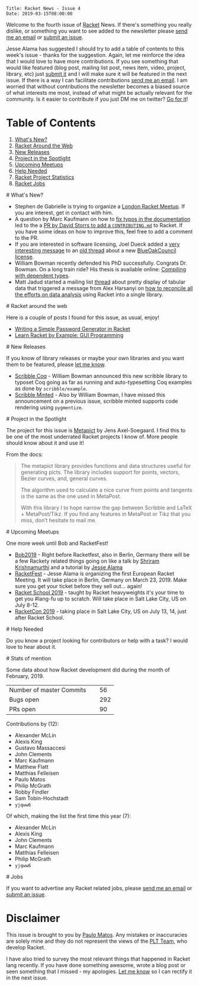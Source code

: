     Title: Racket News - Issue 4
    Date: 2019-03-15T08:00:00

Welcome to the fourth issue of [Racket](https://www.racket-lang.org) News. If there's something you really dislike, or something you want to see added to the newsletter please [send me an email](mailto:pmatos@linki.tools) or [submit an issue](https://github.com/racket-news/racket-news.github.io-src/issues).

Jesse Alama has suggested I should try to add a table of contents to this week's issue - thanks for the suggestion. Again, let me reinforce the idea that I would love to have more contributions. If you see something that would like featured (blog post, mailing list post, news item, video,  project, library, etc) just [submit it](https://github.com/racket-news/racket-news.github.io-src/issues) and I will make sure it will be featured in the next issue. If there is a way I can facilitate contributions [send me an email](mailto:pmatos@linki.tools). I am worried that without contributions the newsletter becomes a biased source of what interests me most, instead of what might be actually relevant for the community. Is it easier to contribute if you just DM me on twitter? [Go for it](https://twitter.com/messages/compose?recipient_id=pocmatos&text=RacketNews)!

# Table of Contents

1. [What's New?](#whatsnew)
2. [Racket Around the Web](#aroundtheweb)
3. [New Releases](#newreleases)
4. [Project in the Spotlight](#spotlight)
5. [Upcoming Meetups](#meetups)
6. [Help Needed](#helpneeded)
7. [Racket Project Statistics](#stats)
8. [Racket Jobs](#jobs)

<div id='whatsnew'/>
# What's New?

* Stephen de Gabrielle is trying to organize a [London Racket Meetup](https://groups.google.com/d/msg/racket-users/88RrCxns2J8/iBWCE_w6BwAJ). If you are interest, get in contact with him.
* A question by Marc Kaufmann on how to [fix typos in the documentation](https://groups.google.com/d/msg/racket-users/J8ylMGGGr-8/lpscIJswAQAJ) led to the a [PR by David Storrs to add a `CONTRIBUTING.md`](https://github.com/racket/racket/pull/2523) to Racket. If you have some ideas on how to improve this, feel free to add a comment to the PR.
* If you are interested in software licensing, Joel Dueck added a [very interesting message](https://groups.google.com/d/msg/racket-users/7tdOCIuV3q8/iJD63AJZCQAJ) to an [old thread](https://groups.google.com/d/msg/racket-users/7tdOCIuV3q8/bsRucIUeFwAJ) about a new [BlueOakCouncil license](https://blueoakcouncil.org/license/1.0.0).
* William Bowman recently defended his PhD successfully. Congrats Dr. Bowman. On a long train ride? His thesis is available online: [Compiling with dependent types](https://williamjbowman.com/resources/wjb-dissertation.pdf).
* Matt Jadud started a mailing list [thread](https://groups.google.com/d/msg/racket-users/7MCIp7RmTh8/IIJLsC9ADAAJ) about pretty display of tabular data that triggered a message from Alex Harsanyi on [how to reconcile all the efforts on data analysis](https://groups.google.com/d/msg/racket-users/7MCIp7RmTh8/2_tfrDgSAwAJ) using Racket into a single library.

<div id='aroundtheweb'/>
# Racket around the web

Here is a couple of posts I found for this issue, as usual, enjoy!

* [Writing a Simple Password Generator in Racket](https://alex-hhh.github.io/2019/03/password-generator.html)
* [Learn Racket by Example: GUI Programming](https://dev.to/goober99/learn-racket-by-example-gui-programming-3epm)

<div id='newreleases'/>
# New Releases

If you know of library releases or maybe your own libraries and you want them to be featured, please [let me know](mailto:pmatos@linki.tools).

* [Scribble Coq](https://github.com/wilbowma/scribble-coq) - William Bowman announced this new scribble library to typoset Coq going as far as running and auto-typesetting Coq examples as done by `scribble/example`.
* [Scribble Minted](https://github.com/wilbowma/scribble-minted) - Also by William Bowman, I have missed this announcement on a previous issue, scribble minted supports code rendering using `pygmentize`.

<div id='spotlight'/>
# Project in the Spotlight

The project for this issue is [Metapict](https://github.com/soegaard/metapict/) by Jens Axel-Soegaard. I find this to be one of the most underrated Racket projects I know of. More people should know about it and use it!

From the docs:

>The metapict library provides functions and data structures useful for generating picts. The library includes support for points, vectors, Bezier curves, and, general curves.
>
>The algorithm used to calculate a nice curve from points and tangents is the same as the one used in MetaPost.
>
>With this library I to hope narrow the gap between Scribble and LaTeX + MetaPost/Tikz. If you find any features in MetaPost or Tikz that you miss, don’t hesitate to mail me.

<div id='meetups'/>
# Upcoming Meetups

One more week until Bob and RacketFest!

* [Bob2019](http://bobkonf.de/2019/) - Right before Racketfest, also in Berlin, Germany there will be a few Rackety related things going on like a talk by [Shriram Krishnamurthi](https://bobkonf.de/2019/krishnamurthi.html) and a tutorial by [Jesse Alama](https://bobkonf.de/2019/alama.html)
* [RacketFest](https://racketfest.com/) - Jesse Alama is organizing the first European Racket Meeting. It will take place in Berlin, Germany on March 23, 2019. Make sure you get your ticket before they sell out... again!
* [Racket School 2019](https://school.racket-lang.org/) - taught by Racket heavyweights it's your time to get you #lang-fu up to scratch. Will take place in Salt Lake City, US on July 8-12.
* [RacketCon 2019](https://con.racket-lang.org/) - taking place in Salt Lake City, US on July 13, 14, just after Racket School.

<div id='helpneeded'/>
# Help Needed

Do you know a project looking for contributors or help with a task? I would love to hear about it.

<div id='stats'/>
# Stats of mention

Some data about how Racket development did during the month of February, 2019.

<table>
<tr><td>Number of master Commits</td><td>&nbsp;</td>   <td>56</td></tr>
<tr><td>Bugs open</td><td>&nbsp;</td>                  <td>292</td></tr>
<tr><td>PRs open</td><td>&nbsp;</td>                   <td>90</td></tr>
</table>

Contributions by (12):

* Alexander McLin
* Alexis King
* Gustavo Massaccesi
* John Clements
* Marc Kaufmann
* Matthew Flatt
* Matthias Felleisen
* Paulo Matos
* Philip McGrath
* Robby Findler
* Sam Tobin-Hochstadt
* `yjqww6`

Of which, making the list the first time this year (7):

* Alexander McLin
* Alexis King
* John Clements
* Marc Kaufmann
* Matthias Felleisen
* Philip McGrath
* `yjqww6`

<div id='jobs'/>
# Jobs

If you want to advertise any Racket related jobs, please [send me an email](mailto:pmatos@linki.tools) or [submit an issue](https://github.com/racket-news/racket-news.github.io-src/issues).

# Disclaimer

This issue is brought to you by [Paulo Matos](mailto:pmatos@linki.tools). Any mistakes or inaccuracies are solely mine and
they do not represent the views of the [PLT Team](http://www.racket-lang.org/team.html), who develop Racket.

I have also tried to survey the most relevant things that happened in Racket lang recently. If you have done something awesome, wrote a blog post or seen something that I missed - my apologies. [Let me know](mailto:pmatos@linki.tools) so I can rectify it in the next issue.
